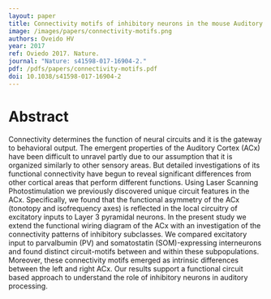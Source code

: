 ```yaml
---
layout: paper
title: Connectivity motifs of inhibitory neurons in the mouse Auditory Cortex
image: /images/papers/connectivity-motifs.png
authors: Oveido HV
year: 2017
ref: Oviedo 2017. Nature.
journal: "Nature: s41598-017-16904-2."
pdf: /pdfs/papers/connectivity-motifs.pdf
doi: 10.1038/s41598-017-16904-2
---
```


# Abstract

 Connectivity determines the function of neural circuits and it is the gateway to behavioral output. The emergent properties of the Auditory Cortex (ACx) have been difficult to unravel partly due to our assumption that it is organized similarly to other sensory areas. But detailed investigations of its functional connectivity have begun to reveal significant differences from other cortical areas that perform different functions. Using Laser Scanning Photostimulation we previously discovered unique circuit features in the ACx. Specifically, we found that the functional asymmetry of the ACx (tonotopy and isofrequency axes) is reflected in the local circuitry of excitatory inputs to Layer 3 pyramidal neurons. In the present study we extend the functional wiring diagram of the ACx with an investigation of the connectivity patterns of inhibitory subclasses. We compared excitatory input to parvalbumin (PV) and somatostatin (SOM)-expressing interneurons and found distinct circuit-motifs between and within these subpopulations. Moreover, these connectivity motifs emerged as intrinsic differences between the left and right ACx. Our results support a functional circuit based approach to understand the role of inhibitory neurons in auditory processing.
